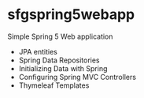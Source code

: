 # sfgspring5webapp

Simple Spring 5 Web application

* JPA entities
* Spring Data Repositories
* Initializing Data with Spring
* Configuring Spring MVC Controllers
* Thymeleaf Templates
